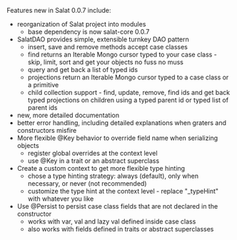 Features new in Salat 0.0.7 include:

- reorganization of Salat project into modules
  - base dependency is now salat-core 0.0.7
- SalatDAO provides simple, extensible turnkey DAO pattern
  - insert, save and remove methods accept case classes
  - find returns an Iterable Mongo cursor typed to your case class - skip, limit, sort and get your objects no fuss no muss
  - query and get back a list of typed ids
  - projections return an Iterable Mongo cursor typed to a case class or a primitive
  - child collection support - find, update, remove, find ids and get back typed projections on children using a typed parent id or typed list of parent ids
- new, more detailed documentation
- better error handling, including detailed explanations when graters and constructors misfire
- More flexible @Key behavior to override field name when serializing objects
  - register global overrides at the context level
  - use @Key in a trait or an abstract superclass
- Create a custom context to get more flexible type hinting
  - chose a type hinting strategy: always (default), only when necessary, or never (not recommended)
  - customize the type hint at the context level - replace "_typeHint" with whatever you like
- Use @Persist to persist case class fields that are not declared in the constructor
  - works with var, val and lazy val defined inside case class
  - also works with fields defined in traits or abstract superclasses